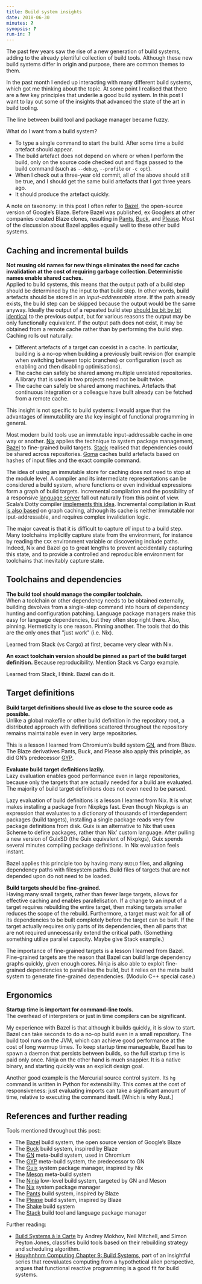```yaml
---
title: Build system insights
date: 2018-06-30
minutes: ?
synopsis: ?
run-in: ?
---
```


The past few years saw the rise of a new generation of build systems,
adding to the already plentiful collection of build tools.
Although these new build systems differ in origin and purpose,
there are common themes to them.

In the past month I ended up interacting with many different build systems,
which got me thinking about the topic.
At some point I realised that there are a few key principles
that underlie a good build system.
In this post I want to lay out some of the insights
that advanced the state of the art in build tooling.

The line between build tool and package manager became fuzzy.

What do I want from a build system?

 * To type a single command to start the build.
   After some time a build artefact should appear.
 * The build artefact does not depend on where or when I perform the build,
   only on the source code checked out
   and flags passed to the build command (such as `--debug`, `--profile` or `-c opt`).
 * When I check out a three-year old commit,
   all of the above should still be true,
   and I should get the same build artefacts that I got three years ago.
 * It should produce the artefact quickly.

A note on taxonomy:
in this post I often refer to [Bazel][bazel],
the open-source version of Google’s Blaze.
Before Bazel was published,
ex Googlers at other companies created Blaze clones,
resulting in [Pants][pants], [Buck][buck], and [Please][please].
Most of the discussion about Bazel applies equally well to these other build systems.

Caching and incremental builds
------------------------------

**Not reusing old names for new things eliminates the need for cache invalidation
at the cost of requiring garbage collection.
Deterministic names enable shared caches.**<br>
Applied to build systems,
this means that the output path of a build step
should be determined by the input to that build step.
In other words, build artefacts should be stored in an *input-addressable store*.
If the path already exists,
the build step can be skipped because the output would be the same anyway.
Ideally the output of a repeated build step
[should be bit by bit identical][repro] to the previous output,
but for various reasons the output may be only functionally equivalent.
If the output path does not exist,
it may be obtained from a remote cache rather than by performing the build step.
Caching rolls out naturally:

* Different artefacts of a target can coexist in a cache.
  In particular,
  building is a no-op
  when building a previously built revision
  (for example when switching between topic branches)
  or configuration
  (such as enabling and then disabling optimisations).
* The cache can safely be shared among multiple unrelated repositories.
  A library that is used in two projects need not be built twice.
* The cache can safely be shared among machines.
  Artefacts that continuous integration
  or a colleague have built already
  can be fetched from a remote cache.

This insight is not specific to build systems:
I would argue that
the advantages of immutability are *the* key insight
of functional programming in general.
<!--
Most of [Rich Hickey’s talks][hickey] are an application of this insight,
be it to programming languages, software systems, versioning, or databases.
-->
Most modern build tools
use an immutable input-addressable cache
in one way or another.
[Nix][nix] applies the technique to system package management,
[Bazel][bazel] to fine-grained build targets.
[Stack][stack] realised that dependencies could be shared across repositories.
[Goma][goma] caches build artefacts based on hashes of input files and the exact compile command.

The idea of using an immutable store for caching
does not need to stop at the module level.
A compiler and its intermediate representations
can be considered a build system,
where functions or even individual expressions form a graph of build targets.
Incremental compilation and the possibility of a responsive [language server][lngsrv]
fall out naturally from this point of view.
Scala’s Dotty compiler [implements this idea][dotty].
Incremental compilation in Rust [is also based][rustc] on graph caching,
although its cache is neither immutable nor iput-addressable,
and requires complex invalidation logic.

The major caveat is that it is difficult to capture *all* input to a build step.
Many toolchains implicitly capture state from the environment,
for instance by reading the `CXX` environment variable or discovering include paths.
Indeed, Nix and Bazel go to great lengths
to prevent accidentally capturing this state,
and to provide a controlled and reproducible environment
for toolchains that inevitably capture state.

Toolchains and dependencies
---------------------------

**The build tool should manage the compiler toolchain.**<br>
When a toolchain or other dependency needs to be obtained externally,
building devolves from a single-step command
into hours of dependency hunting and configuration patching.
Language package managers make this easy for language dependencies,
but they often stop right there.
Also, pinning.
Hermeticity is one reason.
Pinning another.
The tools that do this are the only ones that "just work" (i.e. Nix).

Learned from Stack (vs Cargo) at first,
became very clear with Nix.

**An exact toolchain version should be pinned as part of the build target definition.**
Because reproducibility.
Mention Stack vs Cargo example.

Learned from Stack, I think.
Bazel can do it.

Target definitions
------------------

**Build target definitions should live as close to the source code as possible.**<br>
Unlike a global makefile or other build definition in the repository root,
a distributed approach with definitions scattered throughout the repository
remains maintainable even in very large repositories.

This is a lesson I learned from Chromium’s build system [GN][gn], and from Blaze.
The Blaze derivatives Pants, Buck, and Please
also apply this principle,
as did GN’s predecessor [GYP][gyp].

**Evaluate build target definitions lazily.**<br>
Lazy evaluation enables good performance even in large repositories,
because only the targets that are actually needed for a build are evaluated.
The majority of build target definitions does not even need to be parsed.

Lazy evaluation of build definitions is a lesson I learned from Nix.
It is what makes installing a package from Nixpkgs fast.
Even though Nixpkgs is an expression that evaluates to
a dictionary of thousands of interdependent packages (build targets),
installing a single package reads very few package definitions from disk.
Guix is an alternative to Nix that uses Scheme to define packages,
rather than Nix’ custom language.
After pulling a new version of GuixSD (the Guix equivalent of Nixpkgs),
Guix spends several minutes compiling package definitions.
In Nix evaluation feels instant.

Bazel applies this principle too by having many `BUILD` files,
and aligning dependency paths with filesystem paths.
Build files of targets that are not depended upon do not need to be loaded.

**Build targets should be fine-grained.**<br>
Having many small targets, rather than fewer large targets,
allows for effective caching and enables parallelisation.
If a change to an input of a target requires rebuilding the entire target,
then making targets smaller reduces the scope of the rebuild.
Furthermore,
a target must wait for all of its dependencies to be built completely
before the target can be built.
If the target actually requires only parts of its dependencies,
then all parts that are not required unnecessarily extend the critical path.
(Something something utilize parallel capacity.
Maybe give Stack example.)

The importance of fine-grained targets is a lesson I learned from Bazel.
Fine-grained targets are the reason that Bazel can build large dependency graphs quickly,
given enough cores.
Ninja is also able to exploit fine-grained dependencies to parallelise the build,
but it relies on the meta build system to generate fine-grained dependencies.
(Modulo C++ special case.)

Ergonomics
----------

**Startup time is important for command-line tools.**<br>
The overhead of interpreters or just in time compilers can be significant.

My experience with Bazel is that although it builds quickly, it is slow to start.
Bazel can take seconds to do a no-op build even in a small repository.
The build tool runs on the JVM, which can achieve good performance at the cost of long warmup times.
To keep startup time manageable,
Bazel has to spawn a daemon that persists between builds,
so the full startup time is paid only once.
Ninja on the other hand is much snappier.
It is a native binary,
and starting quickly was an explicit design goal.

Another good example is the Mercurial source control system.
Its `hg` command is written in Python for extensibility.
This comes at the cost of responsiveness:
just evaluating imports can take a significant amount of time,
relative to executing the command itself.
[Which is why Rust.]

References and further reading
------------------------------

Tools mentioned throughout this post:

 * The [Bazel][bazel] build system, the open source version of Google’s Blaze
 * The [Buck][buck] build system, inspired by Blaze
 * The [GN][gn] meta-build system, used in Chromium
 * The [GYP][gyp] meta-build system, the predecessor to GN
 * The [Guix][guix] system package manager, inspired by Nix
 * The [Meson][meson] meta-build system
 * The [Ninja][ninja] low-level build system, targeted by GN and Meson
 * The [Nix][nix] system package manager
 * The [Pants][pants] build system, inspired by Blaze
 * The [Please][please] build system, inspired by Blaze
 * The [Shake][shake] build system
 * The [Stack][stack] build tool and language package manager

Further reading:

 * [Build Systems à la Carte][carte]
   by Andrey Mokhov, Neil Mitchell, and Simon Peyton Jones,
   classifies build tools based on their rebuilding strategy and scheduling algorithm.
 * [Houyhnhnm Computing Chapter 9: Build Systems][ngnghm],
   part of an insightful series that reevaluates computing from a hypothetical alien perspective,
   argues that functional reactive programming is a good fit for build systems.

[bazel]:  https://bazel.build/
[buck]:   https://buckbuild.com/
[carte]:  https://www.microsoft.com/en-us/research/publication/build-systems-la-carte/
[dotty]:  https://www.youtube.com/watch?v=WxyyJyB_Ssc
[gn]:     https://chromium.googlesource.com/chromium/src/+/master/tools/gn/README.md
[goma]:   https://chromium.googlesource.com/infra/goma/client
[guix]:   https://www.gnu.org/software/guix/
[gyp]:    https://gyp.gsrc.io/
[hickey]: https://github.com/tallesl/Rich-Hickey-fanclub
[lngsrv]: https://microsoft.github.io/language-server-protocol/
[meson]:  https://mesonbuild.com/
[ngnghm]: https://ngnghm.github.io/blog/2016/04/26/chapter-9-build-systems/
[ninja]:  https://ninja-build.org/
[nix]:    https://nixos.org/nix/
[pants]:  https://www.pantsbuild.org/
[please]: https://please.build/
[repro]:  https://reproducible-builds.org/
[rustc]:  https://blog.rust-lang.org/2016/09/08/incremental.html
[shake]:  https://shakebuild.com/
[stack]:  https://haskellstack.org/
